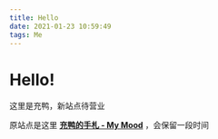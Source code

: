 ```yaml
---
title: Hello
date: 2021-01-23 10:59:49
tags: Me
---
```


# Hello!
这里是充鸭，新站点待营业

原站点是这里 **[充鸭的手札 - My Mood](https://blog.varsion.cn)** ，会保留一段时间